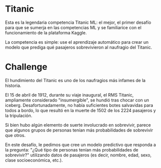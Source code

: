 
# Titanic

Esta es la legendaria competencia Titanic ML: el mejor, el primer desafío para que se sumerja en las competencias ML y se familiarice con el funcionamiento de la plataforma Kaggle.

La competencia es simple: use el aprendizaje automático para crear un modelo que prediga qué pasajeros sobrevivieron al naufragio del Titanic.

# Challenge

El hundimiento del Titanic es uno de los naufragios más infames de la historia.

El 15 de abril de 1912, durante su viaje inaugural, el RMS Titanic, ampliamente considerado "insumergible", se hundió tras chocar con un iceberg. Desafortunadamente, no había suficientes botes salvavidas para todos a bordo, lo que resultó en la muerte de 1502 de los 2224 pasajeros y la tripulación.

Si bien hubo algún elemento de suerte involucrado en sobrevivir, parece que algunos grupos de personas tenían más probabilidades de sobrevivir que otros.

En este desafío, le pedimos que cree un modelo predictivo que responda a la pregunta: "¿Qué tipo de personas tenían más probabilidades de sobrevivir?" utilizando datos de pasajeros (es decir, nombre, edad, sexo, clase socioeconómica, etc.).
